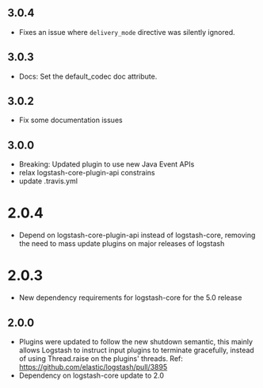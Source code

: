 ## 3.0.4
  - Fixes an issue where `delivery_mode` directive was silently ignored.

## 3.0.3
  - Docs: Set the default_codec doc attribute.

## 3.0.2
  - Fix some documentation issues

## 3.0.0
  - Breaking: Updated plugin to use new Java Event APIs
  - relax logstash-core-plugin-api constrains
  - update .travis.yml

# 2.0.4
  - Depend on logstash-core-plugin-api instead of logstash-core, removing the need to mass update plugins on major releases of logstash
# 2.0.3
  - New dependency requirements for logstash-core for the 5.0 release
## 2.0.0
 - Plugins were updated to follow the new shutdown semantic, this mainly allows Logstash to instruct input plugins to terminate gracefully, 
   instead of using Thread.raise on the plugins' threads. Ref: https://github.com/elastic/logstash/pull/3895
 - Dependency on logstash-core update to 2.0

